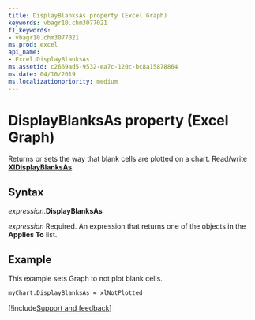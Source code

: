 ```yaml
---
title: DisplayBlanksAs property (Excel Graph)
keywords: vbagr10.chm3077021
f1_keywords:
- vbagr10.chm3077021
ms.prod: excel
api_name:
- Excel.DisplayBlanksAs
ms.assetid: c2669ad5-9532-ea7c-120c-bc8a15878864
ms.date: 04/10/2019
ms.localizationpriority: medium
---
```



# DisplayBlanksAs property (Excel Graph)

Returns or sets the way that blank cells are plotted on a chart. Read/write **[XlDisplayBlanksAs](excel.xldisplayblanksas.md)**.

## Syntax

_expression_.**DisplayBlanksAs**

_expression_ Required. An expression that returns one of the objects in the **Applies To** list.

## Example

This example sets Graph to not plot blank cells.

```vb
myChart.DisplayBlanksAs = xlNotPlotted
```

[!include[Support and feedback](~/includes/feedback-boilerplate.md)]